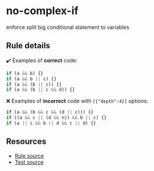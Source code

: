 [//]: # (This file is generated by eslint-docgen. Do not edit it directly.)

# no-complex-if

enforce split big conditional statement to variables

## Rule details

✔️ Examples of **correct** code:
```js
if (a && b) {}
if (a && b || c) {}
if (a && (b || c)) {}
if (a && (b || c && d)) {}
```

❌ Examples of **incorrect** code with `[{"depth":4}]` options:
```js
if (a && (b && c && (d || c))) {}
if ((a && c || (d && n)) && b || c) {}
if (a || c && b || d && c || d) {}
```

## Resources

* [Rule source](/lib/rules/no-complex-if.js)
* [Test source](/tests/lib/rules/no-complex-if.js)

